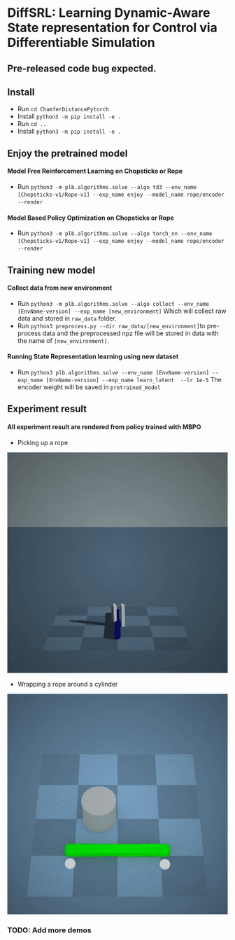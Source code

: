 # DiffSRL: Learning Dynamic-Aware State representation for Control via Differentiable Simulation
## Pre-released code bug expected.

## Install
 - Run `cd ChamferDistancePytorch`
 - Install `python3 -m pip install -e .`
 - Run `cd ..`
 - Install `python3 -m pip install -e .`

## Enjoy the pretrained model
#### Model Free Reinforcement Learning on Chopsticks or Rope
- Run `python3 -m plb.algorithms.solve --algo td3 --env_name [Chopsticks-v1/Rope-v1] --exp_name enjoy --model_name rope/encoder --render`
#### Model Based Policy Optimization on Chopsticks or Rope
- Run `python3 -m plb.algorithms.solve --algo torch_nn --env_name [Chopsticks-v1/Rope-v1] --exp_name enjoy --model_name rope/encoder --render`

## Training new model
#### Collect data from new environment
- Run `python3 -m plb.algorithms.solve --algo collect --env_name [EnvName-version] --exp_name [new_environment]` Which will collect raw data and stored in `raw_data` folder.
- Run `python3 preprocess.py --dir raw_data/[new_environment]`to pre-process data and the preprocessed npz file will be stored in data with the name of `[new_environment]`.
#### Running State Representation learning using new dataset
- Run `python3 plb.algorithms.solve --env_name [EnvName-version] --exp_name [EnvName-version] --exp_name learn_latent  --lr 1e-5` The encoder weight will be saved in `pretrained_model`

## Experiment result
#### All experiment result are rendered from policy trained with MBPO
- Picking up a rope

![image](Images/DiffSRL-chopsticks.gif)

- Wrapping a rope around a cylinder

![image](Images/DiffSRL-rope.gif)

### TODO: Add more demos
